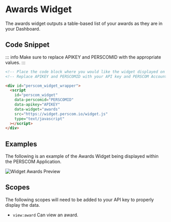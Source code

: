 # Awards Widget

The awards widget outputs a table-based list of your awards as they are in your Dashboard.

## Code Snippet

<!-- prettier-ignore -->
::: info 
Make sure to replace APIKEY and PERSCOMID with the appropriate values. 
:::

```html
<!-- Place the code block where you would like the widget displayed on your website. !-->
<!-- Replace APIKEY and PERSCOMID with your API key and PERSCOM Account ID, respectively. !-->

<div id="perscom_widget_wrapper">
  <script
    id="perscom_widget"
    data-perscomid="PERSCOMID"
    data-apikey="APIKEY"
    data-widget="awards"
    src="https://widget.perscom.io/widget.js"
    type="text/javascript"
  ></script>
</div>
```

## Examples

The following is an example of the Awards Widget being displayed within the PERSCOM Application.

![Widget Awards Preview](https://perscom-cdn.s3.amazonaws.com/images/awards-preview-1.png)

## Scopes

The following scopes will need to be added to your API key to properly display the data.

- `view:award` Can view an award.
